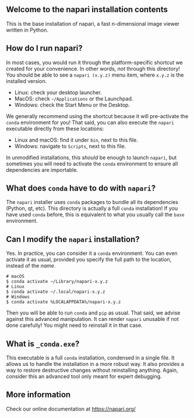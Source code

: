 Welcome to the napari installation contents
-------------------------------------------

This is the base installation of napari, a fast n-dimensional image viewer written in Python.

## How do I run napari?

In most cases, you would run it through the platform-specific shortcut we created for your
convenience. In other words, _not_ through this directory! You should be able to see a
`napari (x.y.z)` menu item, where `x.y.z` is the installed version.

* Linux: check your desktop launcher.
* MacOS: check `~/Applications` or the Launchpad.
* Windows: check the Start Menu or the Desktop.

We generally recommend using the shortcut because it will pre-activate the `conda` environment for
you! That said, you can also execute the `napari` executable directly from these locations:

* Linux and macOS: find it under `bin`, next to this file.
* Windows: navigate to `Scripts`, next to this file.

In unmodified installations, this _should_ be enough to launch `napari`, but sometimes you will
need to activate the `conda` environment to ensure all dependencies are importable.

## What does `conda` have to do with `napari`?

The `napari` installer uses `conda` packages to bundle all its dependencies (Python, qt, etc).
This directory is actually a full `conda` installation! If you have used `conda` before, this
is equivalent to what you usually call the `base` environment.

## Can I modify the `napari` installation?

Yes. In practice, you can consider it a `conda` environment. You can even activate it as usual,
provided you specify the full path to the location, instead of the _name_.

```
# macOS
$ conda activate ~/Library/napari-x.y.z
# Linux
$ conda activate ~/.local/napari-x.y.z
# Windows
$ conda activate %LOCALAPPDATA%/napari-x.y.z
```

Then you will be able to run `conda` and `pip` as usual. That said, we advise against this advanced
manipulation. It can render `napari` unusable if not done carefully! You might need to reinstall it
in that case.

## What is `_conda.exe`?

This executable is a full `conda` installation, condensed in a single file. It allows us to handle
the installation in a more robust way. It also provides a way to restore destructive changes without
reinstalling anything. Again, consider this an advanced tool only meant for expert debugging.

## More information

Check our online documentation at https://napari.org/
